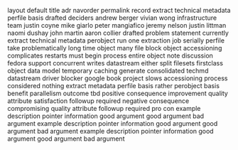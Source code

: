 layout default title adr navorder permalink record extract technical metadata perfile basis drafted deciders andrew berger vivian wong infrastructure team justin coyne mike giarlo peter mangiafico jeremy nelson justin littman naomi dushay john martin aaron collier drafted problem statement currently extract technical metadata perobject run one extraction job serially perfile take problematically long time object many file block object accessioning complicates restarts must begin process entire object note discussion fedora support concurrent writes datastream either split filesets firstclass object data model temporary caching generate consolidated techmd datastream driver blocker google book project slows accessioning process considered nothing extract metadata perfile basis rather perobject basis benefit parallelism outcome tbd positive consequence improvement quality attribute satisfaction followup required negative consequence compromising quality attribute followup required pro con example description pointer information good argument good argument bad argument example description pointer information good argument good argument bad argument example description pointer information good argument good argument bad argument